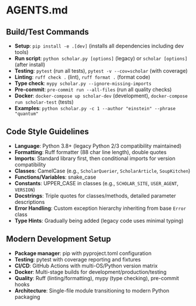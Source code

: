 # AGENTS.md

## Build/Test Commands
- **Setup**: `pip install -e .[dev]` (installs all dependencies including dev tools)
- **Run script**: `python scholar.py [options]` (legacy) or `scholar [options]` (after install)
- **Testing**: `pytest` (run all tests), `pytest -v --cov=scholar` (with coverage)
- **Linting**: `ruff check .` (lint), `ruff format .` (format code)
- **Type check**: `mypy scholar.py --ignore-missing-imports`
- **Pre-commit**: `pre-commit run --all-files` (run all quality checks)
- **Docker**: `docker-compose up scholar-dev` (development), `docker-compose run scholar-test` (tests)
- **Examples**: `python scholar.py -c 1 --author "einstein" --phrase "quantum"`

## Code Style Guidelines
- **Language**: Python 3.8+ (legacy Python 2/3 compatibility maintained)
- **Formatting**: Ruff formatter (88 char line length), double quotes
- **Imports**: Standard library first, then conditional imports for version compatibility
- **Classes**: CamelCase (e.g., `ScholarQuerier`, `ScholarArticle`, `SoupKitchen`)
- **Functions/Variables**: snake_case
- **Constants**: UPPER_CASE in classes (e.g., `SCHOLAR_SITE`, `USER_AGENT`, `VERSION`)
- **Docstrings**: Triple quotes for classes/methods, detailed parameter descriptions
- **Error Handling**: Custom exception hierarchy inheriting from base `Error` class
- **Type Hints**: Gradually being added (legacy code uses minimal typing)

## Modern Development Setup
- **Package manager**: pip with pyproject.toml configuration
- **Testing**: pytest with coverage reporting and fixtures
- **CI/CD**: GitHub Actions with multi-OS/Python version matrix
- **Docker**: Multi-stage builds for development/production/testing
- **Quality**: Ruff (linting/formatting), mypy (type checking), pre-commit hooks
- **Architecture**: Single-file module transitioning to modern Python packaging
